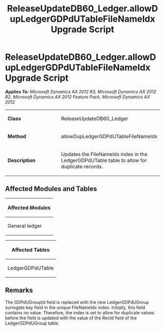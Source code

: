 ﻿---
title: ReleaseUpdateDB60_Ledger.allowDupLedgerGDPdUTableFileNameIdx Upgrade Script
TOCTitle: ReleaseUpdateDB60_Ledger.allowDupLedgerGDPdUTableFileNameIdx Upgrade Script
ms:assetid: 187bd71b-8adc-bdb1-e62a-0beec4d819e0
ms:mtpsurl: https://msdn.microsoft.com/en-us/library/JJ718607(v=AX.60)
ms:contentKeyID: 49706891
ms.date: 05/18/2015
mtps_version: v=AX.60
---

# ReleaseUpdateDB60\_Ledger.allowDupLedgerGDPdUTableFileNameIdx Upgrade Script 


_**Applies To:** Microsoft Dynamics AX 2012 R3, Microsoft Dynamics AX 2012 R2, Microsoft Dynamics AX 2012 Feature Pack, Microsoft Dynamics AX 2012_

<table>
<colgroup>
<col style="width: 50%" />
<col style="width: 50%" />
</colgroup>
<tbody>
<tr class="odd">
<td><p><strong>Class</strong></p></td>
<td><p>ReleaseUpdateDB60_Ledger</p></td>
</tr>
<tr class="even">
<td><p><strong>Method</strong></p></td>
<td><p>allowDupLedgerGDPdUTableFileNameIdx</p></td>
</tr>
<tr class="odd">
<td><p><strong>Description</strong></p></td>
<td><p>Updates the FileNameIdx index in the LedgerGDPdUTable table to allow for duplicate records.</p></td>
</tr>
</tbody>
</table>


## Affected Modules and Tables

<table>
<colgroup>
<col style="width: 100%" />
</colgroup>
<thead>
<tr class="header">
<th><p>Affected Modules</p></th>
</tr>
</thead>
<tbody>
<tr class="odd">
<td><p>General ledger</p></td>
</tr>
</tbody>
</table>


<table>
<colgroup>
<col style="width: 100%" />
</colgroup>
<thead>
<tr class="header">
<th><p>Affected Tables</p></th>
</tr>
</thead>
<tbody>
<tr class="odd">
<td><p>LedgerGDPdUTable</p></td>
</tr>
</tbody>
</table>


## Remarks

The GDPdUGroupId field is replaced with the new LedgerGDPdUGroup surrogate key field in the unique FileNameIdx index. Initially, this field contains no value. Therefore, the index is set to allow for duplicate values before the field is updated with the value of the RecId field of the LedgerGDPdUGroup table.

  


